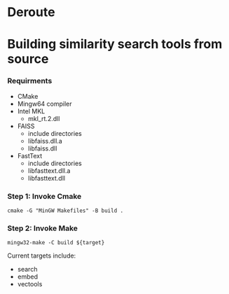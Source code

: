 # Deroute

# Building similarity search tools from source
### Requirments
* CMake
* Mingw64 compiler
* Intel MKL
  * mkl_rt.2.dll
* FAISS
  * include directories
  * libfaiss.dll.a
  * libfaiss.dll
* FastText
  * include directories
  * libfasttext.dll.a
  * libfasttext.dll
  
### Step 1: Invoke Cmake
``` shell
cmake -G "MinGW Makefiles" -B build .
```

### Step 2: Invoke Make
``` shell
mingw32-make -C build ${target}
```
Current targets include:
* search
* embed
* vectools
